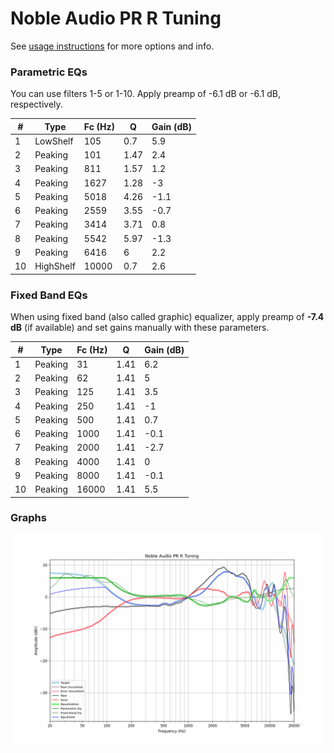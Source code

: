 # Noble Audio PR R Tuning
See [usage instructions](https://github.com/jaakkopasanen/AutoEq#usage) for more options and info.

### Parametric EQs
You can use filters 1-5 or 1-10. Apply preamp of -6.1 dB or -6.1 dB, respectively.

|   # | Type      |   Fc (Hz) |    Q |   Gain (dB) |
|-----|-----------|-----------|------|-------------|
|   1 | LowShelf  |       105 | 0.7  |         5.9 |
|   2 | Peaking   |       101 | 1.47 |         2.4 |
|   3 | Peaking   |       811 | 1.57 |         1.2 |
|   4 | Peaking   |      1627 | 1.28 |        -3   |
|   5 | Peaking   |      5018 | 4.26 |        -1.1 |
|   6 | Peaking   |      2559 | 3.55 |        -0.7 |
|   7 | Peaking   |      3414 | 3.71 |         0.8 |
|   8 | Peaking   |      5542 | 5.97 |        -1.3 |
|   9 | Peaking   |      6416 | 6    |         2.2 |
|  10 | HighShelf |     10000 | 0.7  |         2.6 |

### Fixed Band EQs
When using fixed band (also called graphic) equalizer, apply preamp of **-7.4 dB** (if available) and set gains manually with these parameters.

|   # | Type    |   Fc (Hz) |    Q |   Gain (dB) |
|-----|---------|-----------|------|-------------|
|   1 | Peaking |        31 | 1.41 |         6.2 |
|   2 | Peaking |        62 | 1.41 |         5   |
|   3 | Peaking |       125 | 1.41 |         3.5 |
|   4 | Peaking |       250 | 1.41 |        -1   |
|   5 | Peaking |       500 | 1.41 |         0.7 |
|   6 | Peaking |      1000 | 1.41 |        -0.1 |
|   7 | Peaking |      2000 | 1.41 |        -2.7 |
|   8 | Peaking |      4000 | 1.41 |         0   |
|   9 | Peaking |      8000 | 1.41 |        -0.1 |
|  10 | Peaking |     16000 | 1.41 |         5.5 |

### Graphs
![](./Noble%20Audio%20PR%20R%20Tuning.png)
